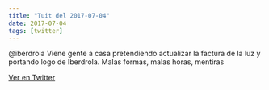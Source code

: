 ```yaml
---
title: "Tuit del 2017-07-04"
date: 2017-07-04
tags: [twitter]
---
```


@iberdrola Viene gente a casa pretendiendo actualizar la factura de la luz y portando logo de Iberdrola. Malas formas, malas horas, mentiras



[Ver en Twitter](https://twitter.com/i/web/status/882248817478914048)
